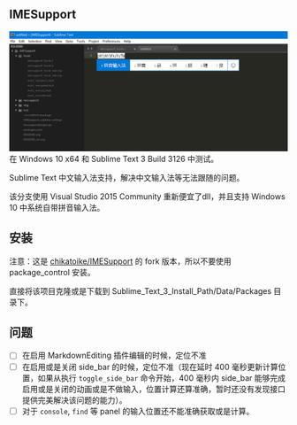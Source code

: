 ## IMESupport 

![sublime.png](img/sublime.png)
在 Windows 10 x64 和 Sublime Text 3 Build 3126 中测试。

Sublime Text 中文输入法支持，解决中文输入法等无法跟随的问题。

该分支使用 Visual Studio 2015 Community 重新便宜了dll，并且支持 Windows 10 中系统自带拼音输入法。

## 安装

注意：这是 [chikatoike/IMESupport](https://github.com/chikatoike/IMESupport) 的 fork 版本，所以不要使用 package_control 安装。

直接将该项目克隆或是下载到 Sublime_Text_3_Install_Path/Data/Packages 目录下。


## 问题

* [ ] 在启用 MarkdownEditing 插件编辑的时候，定位不准
* [ ] 在启用或是关闭 side_bar 的时候，定位不准（现在延时 400 毫秒更新计算位置，如果从执行 `toggle_side_bar` 命令开始，400 毫秒内 side_bar 能够完成启用或是关闭的动画或是不做输入，位置计算还算准确，暂时还没有发现接口提供完美解决该问题的能力）。
* [ ] 对于 `console`, `find` 等 panel 的输入位置还不能准确获取或是计算。
